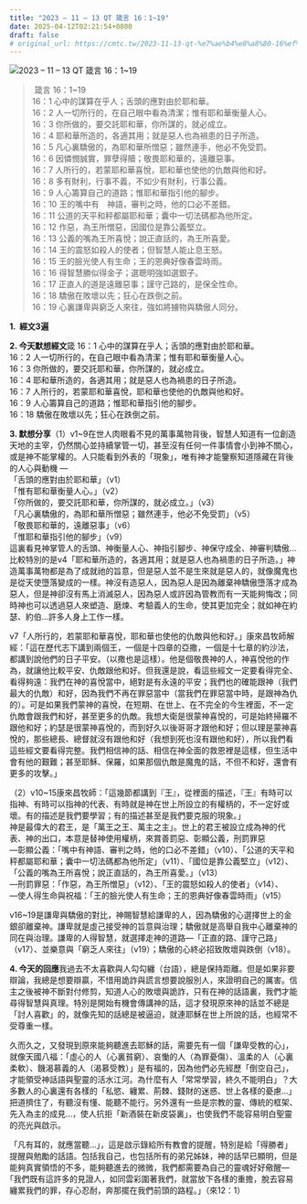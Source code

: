```yaml
---
title: "2023 – 11 – 13 QT 箴言 16：1~19"
date: 2025-04-12T02:21:54+0800
draft: false
# original_url: https://cmtc.tw/2023-11-13-qt-%e7%ae%b4%e8%a8%80-16%ef%bc%9a119
---
```


![2023 – 11 – 13 QT  箴言 16：1~19](/images/qt.jpg  "2023 – 11 – 13 QT  箴言 16：1~19")

>  箴言 16：1~19  
> 16：1 心中的謀算在乎人；舌頭的應對由於耶和華。  
> 16：2 人一切所行的，在自己眼中看為清潔；惟有耶和華衡量人心。  
> 16：3 你所做的，要交託耶和華，你所謀的，就必成立。  
> 16：4 耶和華所造的，各適其用；就是惡人也為禍患的日子所造。  
> 16：5 凡心裏驕傲的，為耶和華所憎惡；雖然連手，他必不免受罰。  
> 16：6 因憐憫誠實，罪孽得贖；敬畏耶和華的，遠離惡事。  
> 16：7 人所行的，若蒙耶和華喜悅，耶和華也使他的仇敵與他和好。  
> 16：8 多有財利，行事不義，不如少有財利，行事公義。  
> 16：9 人心籌算自己的道路；惟耶和華指引他的腳步。  
> 16：10 王的嘴中有　神語，審判之時，他的口必不差錯。  
> 16：11 公道的天平和秤都屬耶和華；囊中一切法碼都為他所定。  
> 16：12 作惡，為王所憎惡，因國位是靠公義堅立。  
> 16：13 公義的嘴為王所喜悅；說正直話的，為王所喜愛。  
> 16：14 王的震怒如殺人的使者；但智慧人能止息王怒。  
> 16：15 王的臉光使人有生命；王的恩典好像春雲時雨。  
> 16：16 得智慧勝似得金子；選聰明強如選銀子。  
> 16：17 正直人的道是遠離惡事；謹守己路的，是保全性命。  
> 16：18 驕傲在敗壞以先；狂心在跌倒之前。  
> 16：19 心裏謙卑與窮乏人來往，強如將擄物與驕傲人同分。

**1.  經文3遍**

**2. 今天默想經文**箴 16：1 心中的謀算在乎人；舌頭的應對由於耶和華。  
16：2 人一切所行的，在自己眼中看為清潔；惟有耶和華衡量人心。  
16：3 你所做的，要交託耶和華，你所謀的，就必成立。  
16：4 耶和華所造的，各適其用；就是惡人也為禍患的日子所造。  
16：7 人所行的，若蒙耶和華喜悅，耶和華也使他的仇敵與他和好。  
16：9 人心籌算自己的道路；惟耶和華指引他的腳步。  
16：18 驕傲在敗壞以先；狂心在跌倒之前。

**3. 默想分享**（1）v1~9在世人肉眼看不見的萬事萬物背後，智慧人知道有一位創造天地的主宰，仍然關心並持續掌管一切，甚至沒有任何一件事情會小到神不關心，或是神不能掌權的。人只能看到外表的「現象」，唯有神才能鑒察知道隱藏在背後的人心與動機 —  
「舌頭的應對由於耶和華」（v1）  
「惟有耶和華衡量人心。」（v2）  
「你所做的，要交託耶和華，你所謀的，就必成立。」（v3）  
「凡心裏驕傲的，為耶和華所憎惡；雖然連手，他必不免受罰」（v5）  
「敬畏耶和華的，遠離惡事」（v6）  
「惟耶和華指引他的腳步」（v9）  
這裏看見神掌管人的舌頭、神衡量人心、神指引腳步、神保守成全、神審判驕傲…比較特別的是v4「耶和華所造的，各適其用；就是惡人也為禍患的日子所造。」神造萬事萬物都是為了成就祂的旨意，但是惡人並不是生來就是惡人的，就像魔鬼也是從天使墮落變成的一樣。神沒有造惡人，因為惡人是因為離棄神驕傲墮落才成為惡人，但是神卻沒有馬上消滅惡人，因為惡人或許因為管教而有一天能夠悔改；同時神也可以透過惡人來塑造、磨煉、考驗義人的生命，使其更加完全；就如神在約瑟、約伯…許多人身上工作一樣。

v7「人所行的，若蒙耶和華喜悅，耶和華也使他的仇敵與他和好。」康來昌牧師解經：「這在歷代志下講到兩個王，一個是十四章的亞撒，一個是十七章的約沙法，都講到說他們的日子平安。（以撒也是這樣）。他是個敬畏神的人，神喜悅他的作為，就讓他比較平安、仇敵跟他和好。但我還是說，看這些經文一定要看得完全、看得夠遠：我們在神的喜悅當中，絕對是有永遠的平安；我們也的確能跟神（我們最大的仇敵）和好，因為我們不再在罪惡當中（當我們在罪惡當中時，是跟神為仇的）。可是如果我們蒙神的喜悅，在短期、在世上、在不完全的今生裡面，不一定仇敵會跟我們和好，甚至更多的仇敵。我想大衛是很蒙神喜悅的，可是始終掃羅不跟他和好；約瑟是很蒙神喜悅的，而到好久以後哥哥才跟他和好；但以理是蒙神喜悅的，那些總長、總督就沒有跟他和好（我想到死也沒有跟他和好），所以我們看這些經文要看得完整。我們相信神的話、相信在神全面的救恩裡是這樣，但生活中會有他的艱難；甚至耶穌、保羅，如果那個仇敵是魔鬼的話，不但不和好，還會有更多的攻擊。」

（2）v10~15康來昌牧師：「這幾節都講到『王』，從裡面的描述，『王』有時可以指神、有時可以指神的代表、有時就是神在世上所設立的有權柄的，不一定好或壞。有的描述是我們要學習；有的描述甚至是我們要克服的現象。」  
神是最偉大的君王，是「萬王之王、萬主之主」。世上的君王被設立成為神的代表、神的出口，本意是替神使用權柄，來賞善罰惡、彰顯公義，刑罰罪惡  
—彰顯公義：「嘴中有神語、審判之時，他的口必不差錯」（v10）、「公道的天平和秤都屬耶和華；囊中一切法碼都為他所定」（v11）、「國位是靠公義堅立」（v12）、「公義的嘴為王所喜悅；說正直話的，為王所喜愛。」（v13）  
—刑罰罪惡：「作惡，為王所憎惡」（v12）、「王的震怒如殺人的使者」（v14）、  
—使人得生命與祝福：「王的臉光使人有生命；王的恩典好像春雲時雨」（v15）

v16~19是謙卑與驕傲的對比，神賜智慧給謙卑的人，因為驕傲的心選擇世上的金銀卻離棄神。謙卑就是虛己接受神的旨意與治理；驕傲就是高舉自我中心離棄神的同在與治理。謙卑的人得智慧，就選擇走神的道路—「正直的路、謹守己路」（v17）、並樂意與「窮乏人來往」（v19）；驕傲的心終必招致敗壞與跌倒（v18）。

**4. 今天的回應**我過去不太喜歡與人勾勾纏（台語），總是保持距離。但是如果非要辯論，我總是想要辯贏，不惜用詭詐與謊言想要說服別人，來證明自己的厲害。信主之後被神不斷對付修剪，知道人心的敗壞與詭詐，只有在神的話語裏，我們才能尋得智慧與真理。特別是開始有機會傳講神的話，這才發現原來神的話並不總是「討人喜歡」的，就像先知的話總是被逼迫，就連耶穌在世上所說的話，也經常不受尊重一樣。

久而久之，又發現到原來能夠聽進去耶穌的話，需要先有一個「謙卑受教的心」，就像天國八福：「虛心的人（心裏貧窮）、哀慟的人（為罪憂傷）、溫柔的人（心裏柔軟）、饑渴慕義的人（渴慕受教）」是有福的，因為他們必先經歷「倒空自己」，才能領受神話語與聖靈的活水江河。為什麼有人「常常學習，終久不能明白」？大多數人的心裏還有各樣的「私慾、纏累、荊棘、錢財的迷惑、世上各樣的憂慮…」把道擠住了，有聽沒有懂、能聽不能行。另外還有一些是宗教的靈、傳統的框架、先入為主的成見…，使人抗拒「新酒裝在新皮袋裏」，也使我們不能容易明白聖靈的亮光與啟示。

「凡有耳的，就應當聽…」，這是啟示錄給所有教會的提醒，特別是給「得勝者」提醒與勉勵的話語。包括我自己，也包括所有的弟兄姊妹，神的話早已顯明，但是能夠真實領悟的不多，能夠聽進去的微微，我們都需要為自己的靈魂好好儆醒—｢我們既有這許多的見證人，如同雲彩圍著我們，就當放下各樣的重擔，脫去容易纏累我們的罪，存心忍耐，奔那擺在我們前頭的路程。｣（來12：1）